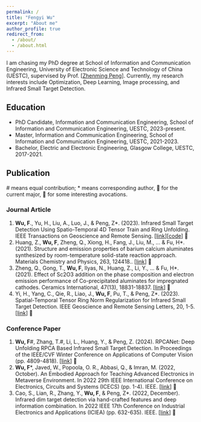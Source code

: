 ```yaml
---
permalink: /
title: "Fengyi Wu"
excerpt: "About me"
author_profile: true
redirect_from: 
  - /about/
  - /about.html
---
```


I am chasing my PhD degree at School of Information and Communication Engineering, University of Electronic Science and Technology of China (UESTC), supervised by Prof. [[Zhenming Peng](https://idiplab.uestc.cn/queryNews?htmlid=1545286321065)]. Currently, my research interests include Optimization, Deep Learning, Image processing, and Infrared Small Target Detection.

## Education
- PhD Candidate, Information and Communication Engineering, School of Information and Communication Engineering, UESTC, 2023-present.
- Master, Information and Communication Engineering, School of Information and Communication Engineering, UESTC, 2021-2023.
- Bachelor, Electric and Electronic Engineering, Glasgow College, UESTC, 2017-2021.

## Publication
\# means equal contribution; * means corresponding author, 🎈 for the current major, 🍭 for some interesting avocations.
### Journal Article
1. **Wu, F**., Yu, H., Liu, A., Luo, J., & Peng, Z*. (2023). Infrared Small Target Detection Using Spatio-Temporal 4D Tensor Train and Ring Unfolding. IEEE Transactions on Geoscience and Remote Sensing. [[link](https://ieeexplore.ieee.org/abstract/document/10156866)][[code](https://github.com/fengyiwu98/4D_ISTD)] 🎈
2. Huang, Z., **Wu, F**, Zheng, Q., Xiong, H., Fang, J., Liu, M., ... & Fu, H*. (2021). Structure and emission properties of barium calcium aluminates synthesized by room-temperature solid-state reaction approach. Materials Chemistry and Physics, 263, 124418.. [[link](https://www.sciencedirect.com/science/article/pii/S0254058421002017)] 🍭 
3. Zheng, Q., Gong, T., **Wu, F**, Ilyas, N., Huang, Z., Li, Y., ... & Fu, H*. (2021). Effect of Sc2O3 addition on the phase composition and electron emission performance of Co-precipitated aluminates for impregnated cathodes. Ceramics International, 47(13), 18831-18837. [[link](https://www.sciencedirect.com/science/article/pii/S0272884221009111)] 🍭 
4. Yi, H., Yang, C., Qie, R., Liao, J., **Wu, F**, Pu, T., & Peng, Z*. (2023). Spatial-Temporal Tensor Ring Norm Regularization for Infrared Small Target Detection. IEEE Geoscience and Remote Sensing Letters, 20, 1-5. [[link](https://www.mdpi.com/2072-4292/14/21/5527/htm)] 🎈

### Conference Paper
1. **Wu, F**#, Zhang, T.#, Li, L., Huang, Y., & Peng, Z. (2024). RPCANet: Deep Unfolding RPCA Based Infrared Small Target Detection. In Proceedings of the IEEE/CVF Winter Conference on Applications of Computer Vision (pp. 4809-4818). [[link](https://openaccess.thecvf.com/content/WACV2024/html/Wu_RPCANet_Deep_Unfolding_RPCA_Based_Infrared_Small_Target_Detection_WACV_2024_paper.html)] 🎈
2. **Wu, F***, Javed, W., Popoola, O. R., Abbasi, Q., & Imran, M. (2022, October). An Embodied Approach for Teaching Advanced Electronics in Metaverse Environment. In 2022 29th IEEE International Conference on Electronics, Circuits and Systems (ICECS) (pp. 1-4). IEEE. [[link](https://ieeexplore.ieee.org/abstract/document/9970782)] 🍭
3. Cao, S., Lian, R., Zhang, Y., **Wu, F**, & Peng, Z*. (2022, December). Infrared dim target detection via hand-crafted features and deep information combination. In 2022 IEEE 17th Conference on Industrial Electronics and Applications (ICIEA) (pp. 632-635). IEEE. [[link](https://ieeexplore.ieee.org/abstract/document/10005893)] 🎈
